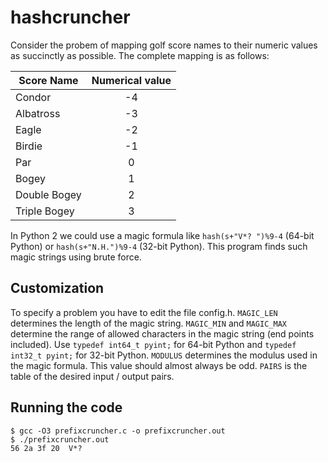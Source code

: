 # hashcruncher

Consider the probem of mapping golf score names to their numeric values as succinctly as possible.
The complete mapping is as follows:

| Score Name   | Numerical value |
| ------------ |:---------------:|
| Condor       | -4              |
| Albatross    | -3              |
| Eagle        | -2              |
| Birdie       | -1              |
| Par          |  0              |
| Bogey        |  1              |
| Double Bogey |  2              |
| Triple Bogey |  3              |

In Python 2 we could use a magic formula like `hash(s+"V*? ")%9-4` (64-bit Python) or `hash(s+"N.H.")%9-4` (32-bit Python).
This program finds such magic strings using brute force.

## Customization
To specify a problem you have to edit the file config.h.
`MAGIC_LEN` determines the length of the magic string.
`MAGIC_MIN` and `MAGIC_MAX` determine the range of allowed characters in the magic string (end points included).
Use `typedef int64_t pyint;` for 64-bit Python and `typedef int32_t pyint;` for 32-bit Python.
`MODULUS` determines the modulus used in the magic formula.
This value should almost always be odd.
`PAIRS` is the table of the desired input / output pairs.

## Running the code
```
$ gcc -O3 prefixcruncher.c -o prefixcruncher.out
$ ./prefixcruncher.out
56 2a 3f 20  V*? 
```
